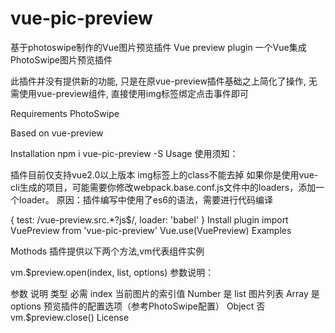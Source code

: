 # vue-pic-preview
基于photoswipe制作的Vue图片预览插件
Vue preview plugin
一个Vue集成PhotoSwipe图片预览插件

此插件并没有提供新的功能, 只是在原vue-preview插件基础之上简化了操作, 无需使用vue-preview组件, 直接使用img标签绑定点击事件即可

 

Requirements
PhotoSwipe

Based on
vue-preview

Installation
npm i vue-pic-preview -S
Usage
使用须知：

插件目前仅支持vue2.0以上版本
img标签上的class不能去掉
如果你是使用vue-cli生成的项目，可能需要你修改webpack.base.conf.js文件中的loaders，添加一个loader。 原因：插件编写中使用了es6的语法，需要进行代码编译

{
    test: /vue-preview.src.*?js$/,
    loader: 'babel'
}
Install plugin
import VuePreview from 'vue-pic-preview'
Vue.use(VuePreview)
Examples
<template>
  <img class="preview-img" v-for="(item, index) in list" :src="item.src" height="100" @click="$preview.open(index, list)">
</template>

<script>
export default {
    data () {
      return {
        list: [{
          src: 'https://placekitten.com/600/400',
          w: 600,
          h: 400
        }, {
          src: 'https://placekitten.com/1200/900',
          w: 1200,
          h: 900
        }]
      }
    }
  }
</script>
Mothods
插件提供以下两个方法,vm代表组件实例

vm.$preview.open(index, list, options)
参数说明：

参数	说明	类型	必需
index	当前图片的索引值	Number	是
list	图片列表	Array	是
options	预览插件的配置选项（参考PhotoSwipe配置）	Object	否
vm.$preview.close()
License
